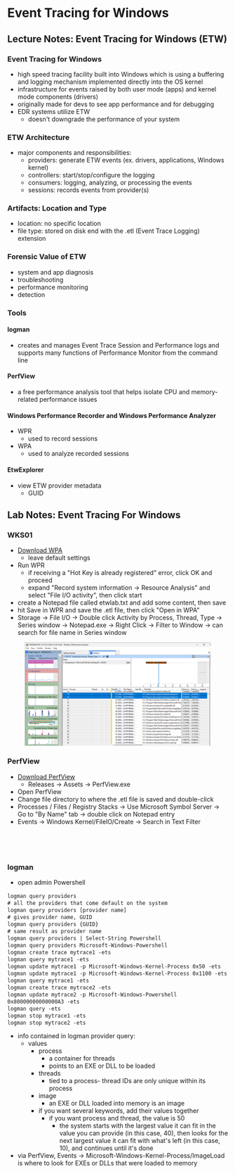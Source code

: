 # Event Tracing for Windows

## Lecture Notes: Event Tracing for Windows (ETW)

### Event Tracing for Windows

* high speed tracing facility built into Windows which is using a buffering and logging mechanism implemented directly into the OS kernel
* infrastructure for events raised by both user mode (apps) and kernel mode components (drivers)
* originally made for devs to see app performance and for debugging
* EDR systems utilize ETW
  * doesn't downgrade the performance of your system

### ETW Architecture

* major components and responsibilities:
  * providers: generate ETW events (ex. drivers, applications, Windows kernel)
  * controllers: start/stop/configure the logging
  * consumers: logging, analyzing, or processing the events
  * sessions: records events from provider(s)

### Artifacts: Location and Type

* location: no specific location
* file type: stored on disk end with the .etl (Event Trace Logging) extension

### Forensic Value of ETW

* system and app diagnosis
* troubleshooting
* performance monitoring
* detection

### Tools&#x20;

#### logman

* creates and manages Event Trace Session and Performance logs and supports many functions of Performance Monitor from the command line

#### PerfView

* a free performance analysis tool that helps isolate CPU and memory-related performance issues

#### Windows Performance Recorder and Windows Performance Analyzer

* WPR
  * used to record sessions
* WPA
  * used to analyze recorded sessions

#### EtwExplorer

* view ETW provider metadata
  * GUID

## Lab Notes: Event Tracing For Windows

### WKS01

* [Download WPA](https://learn.microsoft.com/en-us/windows-hardware/test/wpt/windows-performance-analyzer)
  * leave default settings
* Run WPR
  * if receiving a "Hot Key is already registered" error, click OK and proceed
  * expand "Record system information -> Resource Analysis" and select "File I/O activity", then click start
* create a Notepad file called etwlab.txt and add some content, then save
* hit Save in WPR and save the .etl file, then click "Open in WPA"
* Storage -> File I/O -> Double click Activity by Process, Thread, Type -> Series window -> Notepad.exe -> Right Click -> Filter to Window -> can search for file name in Series window

<figure><img src=".gitbook/assets/{DF4B6C14-DA00-41EC-B0B8-80A299F9CFD9}.png" alt=""><figcaption></figcaption></figure>

### PerfView

* [Download PerfView](https://github.com/microsoft/perfview)
  * Releases -> Assets -> PerfView.exe
* Open PerfView
* Change file directory to where the .etl file is saved and double-click
* Processes / Files / Registry Stacks -> Use Microsoft Symbol Server -> Go to "By Name" tab -> double click on Notepad entry
* Events -> Windows Kernel/FileIO/Create -> Search in Text Filter

<figure><img src="https://lh7-rt.googleusercontent.com/docsz/AD_4nXfY6idL-nxij9nxABr-MmXHxGv5aMv7XcprXBkd8JukYYwGMRTZhekzncunr5jp7jA4IibxS2VyufOXr1QxNY5PLQYfb51ZYewiGT2Od8r7n5O9GBlPj8mTScrqYDYdiM9VG47z5wN0t4iDf0apewRdvfA?key=5PWAaHT2IiqMXJ53l9iQVw" alt=""><figcaption></figcaption></figure>

<figure><img src="https://lh7-rt.googleusercontent.com/docsz/AD_4nXfFWBR0yGCredjYP_M6p5w3Ar8sfWUp1eJK0Q0jyU6LaD1nWutRGH3DKqkSZZO9ON8r_IbbemhtpBJTG09Gbhy8tufHiJD4YpW9eoFtx-XzAnEWcfUi__IVbc9uk0-i1T2tFCwKWJwCAUiuH6lLl8-7LWA1?key=5PWAaHT2IiqMXJ53l9iQVw" alt=""><figcaption></figcaption></figure>

### logman

* open admin Powershell

```
logman query providers
# all the providers that come default on the system
logman query providers [provider name]
# gives provider name, GUID
logman query providers {GUID}
# same result as provider name
logman query providers | Select-String Powershell
logman query providers Microsoft-Windows-Powershell
logman create trace mytrace1 -ets
logman query mytrace1 -ets
logman update mytrace1 -p Microsoft-Windows-Kernel-Process 0x50 -ets
logman update mytrace1 -p Microsoft-Windows-Kernel-Process 0x1100 -ets
logman query mytrace1 -ets
logman create trace mytrace2 -ets
logman update mytrace2 -p Microsoft-Windows-Powershell 0x80000000000000A3 -ets
logman query -ets
logman stop mytrace1 -ets
logman stop mytrace2 -ets
```

* info contained in logman provider query:
  * values
    * process
      * a container for threads
      * points to an EXE or DLL to be loaded
    * threads
      * tied to a process- thread IDs are only unique within its process
    * image
      * an EXE or DLL loaded into memory is an image
    * if you want several keywords, add their values together
      * if you want process and thread, the value is 50
        * the system starts with the largest value it can fit in the value you can provide (in this case, 40), then looks for the next largest value it can fit with what's left (in this case, 10), and continues until it's done
* via PerfView, Events -> Microsoft-Windows-Kernel-Process/ImageLoad is where to look for EXEs or DLLs that were loaded to memory
